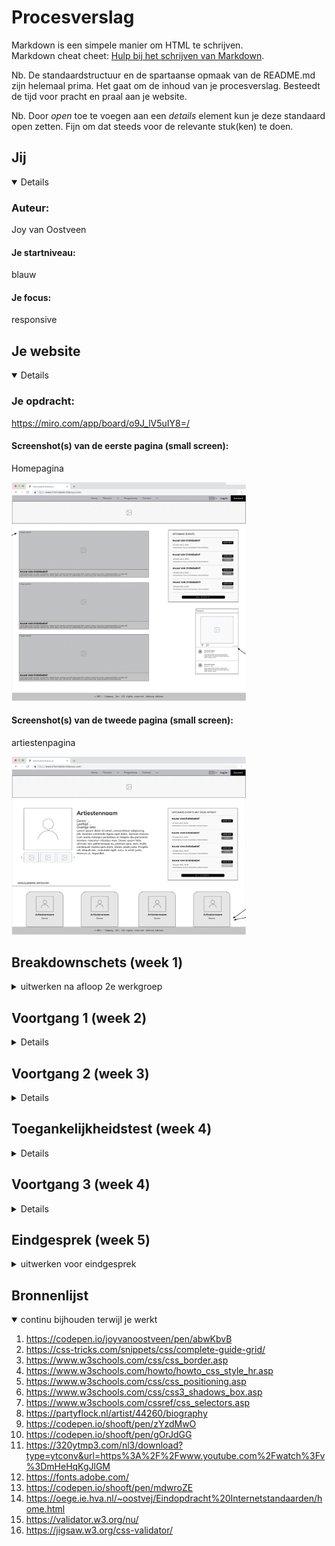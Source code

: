 # Procesverslag
Markdown is een simpele manier om HTML te schrijven.  
Markdown cheat cheet: [Hulp bij het schrijven van Markdown](https://github.com/adam-p/markdown-here/wiki/Markdown-Cheatsheet).

Nb. De standaardstructuur en de spartaanse opmaak van de README.md zijn helemaal prima. Het gaat om de inhoud van je procesverslag. Besteedt de tijd voor pracht en praal aan je website.

Nb. Door *open* toe te voegen aan een *details* element kun je deze standaard open zetten. Fijn om dat steeds voor de relevante stuk(ken) te doen.





## Jij

<details open>

### Auteur:
Joy van Oostveen

#### Je startniveau:
blauw

#### Je focus:
responsive
 
</details>





## Je website

<details open>

### Je opdracht:
https://miro.com/app/board/o9J_lV5uIY8=/

#### Screenshot(s) van de eerste pagina (small screen): 
Homepagina  

<img src="images/homepagina.png" width="375px" alt="home pagina"> 


#### Screenshot(s) van de tweede pagina (small screen):

artiestenpagina

<img src="images/artiestenpagina.png" width="375px" alt="artiesten pagina"> 
 
</details>





## Breakdownschets (week 1)

<details>
<summary>uitwerken na afloop 2e werkgroep</summary>

### de hele pagina 1: 
<img src="images/mobiel_formaat_1.jpg" width="375px" alt="mobiel voor breakdown scherm 1">

<img src="images/web_formaat_1.jpg" width="750px" alt="web met breakdown scherm 1">

### de hele pagina 2:
<img src="images/mobiel_formaat_2.jpg" width="375px" alt="mobiel voor breakdown scherm 2">

<img src="images/web_formaat_2.jpg" width="750px" alt="web met breakdown scherm 2">

### dynamisch deel upcoming events: 
Versie op mobiel (pagina 1)

<img src="images/mobiel_formaat_1.jpg" width="375px" alt="upcoming events nog niet geklikt">
<img src="images/mobiel_met_upcoming_events_1.jpg" width="375px" alt="upcoming events komt binnen">

versie op web (pagina 1)

<img src="images/web_formaat_1.jpg" width="750px" alt="upcoming events nog niet geklikt">
<img src="images/web_formaat _met_upcoming_events_1.jpg" width="750px" alt="upcoming events komt binnen">

### Nog een dynamisch deel vergelijkbare artiesten: 
<img src="images/web_formaat_2.jpg" width="750px" alt="upcoming events nog niet met hover">
<img src="images/web_formaat_rotate_img_2.jpg" width="750px" alt="upcoming events wanneer je hovert">

</details>





## Voortgang 1 (week 2)

<details>

### Stand van zaken
Ik had eigenlijk veel te laat pas door dat we al begonnen moesten zijn met de website coderen, dus liep ik hier vrij ver mee achter. Uiteindelijk toch nog snel een heel stuk html in elkaar kunnen zetten met een mini beetje styling in de CSS. Op die manier had ik wel al een opzetje, maar daar hield het ook wel bij op. Doordat ik mijn site van IA ongeveer na ga maken heb ik ook nog geen mobiele voorbeeldversie, dus die moet ik zelf bedenken door middel van de breakdown schetsen.(heb geen screenshots van de site hoe het er op dit moment uit zag).

### Verslag van meeting
hier na afloop snel de uitkomsten van de meeting vastleggen

- er mist nog een nav bij mijn menu
- probeer meer comments te plaatsen, het zijn er nu te weinig.
- zorg dat je voor volgende les een stuk verder bent!

</details>





## Voortgang 2 (week 3)

<details>

### Stand van zaken
Alles passend maken voor mobiel formaat is gelukt, behalve het binnen laten sliden van upcoming events. Ook heb ik al een start gemaakt met mijn 2e pagina, omdat ik bang was dat ik het anders niet zou redden voor de uiteindelijke deadline, plus het is makkelijk werken als je de 2e pagina al hebt met dingen die hetzelfde zijn. Inmiddels heb ik ook al een soort huisstijl gemaakt, wat je op beide pagina's terug ziet.

### Pagina 1
<img src="images/code-versie1.png" width="750px" alt="code versie 1">

<img src="images/bovenkant-versie1-telefoon.png" width="375px" alt="telefoon versie 1">
<img src="images/onderkant-versie1-telefoon.png" width="375px" alt="telefoon versie 1">

<img src="images/bovenkant-versie1.png" width="750px" alt="web versie 1">

<img src="images/onderkant-versie1.png" width="750px" alt="web versie 1">

### Pagina 2
<img src="images/code-versie1-scherm2.png" width="750px" alt="code versie 1 scherm 2">

<img src="images/bovenkant-pagina2.png" width="375px" alt="telefoon versie 1 scherm 2">
<img src="images/onderkant-pagina2.png" width="375px" alt="telefoon versie 1 scherm 2">

### Verslag van meeting
hier na afloop snel de uitkomsten van de meeting vastleggen

- sections met daarin articles maken, is nettere html code.
- font(s) kiezen, nu is het nog de standaard.
- uren maken!
- responsive maken.
- javascript toevoegen, onder andere voor de upcoming events button.

</details>





## Toegankelijkheidstest (week 4)

<details>

### Bevindingen
Lijst met je bevindingen die in de test naar voren kwamen:
1. Weinig buttons op de site.
2. Alles kan voorgelezen worden door een screenreader.
3. De states zijn nog niet allemaal netjes uitgewerkt.

#### Weinig focusbare elementen
Eigenlijk zijn op dit moment alleen de menu onderdelen focusbaar. Dit komt omdat die wel een link hebben en de rest werkt niet op die manier. Toch zou je wel moeten kunnen focussen op andere onderdelen als je nog meer pagina's zou hebben om heen te gaan.

Door "tabindex" toe te voegen is het mogelijk om toch te kunnen focussen op onderdelen die geen link of button zijn. Vervolgens kan je zoals je op de 2e afbeelding ziet een :focus toevoegen en zelf stylen.
<img src="images/tabindex.png" width="325px" alt="code om te focussen">
<img src="images/focussed.png" width="125px" alt="focus met eigen styling">

#### Focusbare elementen zijn nog standaard 
Er is nog helemaal geen :focus styling toegepast op beide pagina's, waardoor de focus nu nog standaard is en niet perse passend bij de site. Afbeelding hieronder laat standaard focus zien.

<img src="images/focus-before.png" width="325px" alt="focus voor eigen styling">

Door de focusbare elementen in css een :focus te geven kan je ze zelf stylen. Vervolgens kan je naar eigen wens vormgeven, zodat het beter past bij de rest van de site. Afbeelding hieronder laat de nieuwe eigen focus zien.

<img src="images/focus-after.png" width="325px" alt="focus met eigen styling">


#### States naast focus zijn nog niet ver genoeg uitgewerkt
Er zijn wel een paar dingen die hoverbaar zijn, maar verder is er weinig interactie op de pagina's nog. Ook is er nog geen een active state te vinden.

In css is :active, :hover, :focus en @keyframes toegevoegd. Hiermee kan je ze allemaal stylen naar eigen keuze. De keyframes zijn niet perse nodig, maar heb ik zelf voor gekozen om het leuker te maken.
<img src="images/active.png" width="325px" alt="active">
<img src="images/focus.png" width="325px" alt="focus">
<img src="images/hover.png" width="325px" alt="hover">
<img src="images/keyframes.png" width="325px" alt="keyframes voor hover en focus">
<img src="images/hover-focus.png" width="325px" alt="hover en focus in een">

</details>





## Voortgang 3 (week 4)

<details>

### Stand van zaken
Mijn html is erg netjes, behalve dat er meerdere Id's gebruikt worden en dat mag niet. 

<img src="images/id.png" width="375px" alt="je ziet dat voor javascript getElementById gebruikt wordt">

De css ziet er goed uit, maar wel voor zorgen dat er meer comments komen en ook nog wat meer geordend. Overigens gebruik ik !important, maar dat is geen nette manier van code, dus dat moet nog specifieker aangeroepen worden. 

<img src="images/important.png" width="375px" alt="je ziet dat !important gebruikt wordt om bepaalde delen te overschrijven">

### Verslag van meeting
hier na afloop snel de uitkomsten van de meeting vastleggen

- Id's weghalen, die mogen niet.
- !important is geen nette vormgevingscode, dus oplossen door specifiek aan te spreken.
- Css netjes ordenen, mag zoals voor mij overzichtelijk is, maar wel net.
- Responsive maken, voor nu nog niet volledig genoeg, dus goed mee aan de slag.
- De fout van audio (mouseover, mouseout)) is niet echt op te lossen zonder javascript in html te zetten, wat geen nette code is, dus het is voor nu niet erg.

</details>





## Eindgesprek (week 5)

<details>
<summary>uitwerken voor eindgesprek</summary>

### Stand van zaken
Ik wilde heel graag werken met animaties, maar dit snapte ik een hele tijd niet zo goed. Uiteindelijk snap ik het nu wel en heb ik daar wat mee in elkaar kunnen zetten. 

Poging 1 tot meerdere acties op hover (niet goed nog):

<img src="images/probleem.png" width="325px" alt="dubbelop van dezelfde code">

poging 2 door middel van keyframes (werkt wel):

<img src="images/keyframes.png" width="325px" alt="keyframes voor hover en focus">


Ook wilde ik de mogelijkheid dat er extra tekst in beeld komt vanaf een bepaald formaat, maar vooraf daaraan moet het er ook zijn alleen dan scrollbaar en bij telefoon moet het weg zijn. Hier heb ik heel erg mee lopen puzzelen, maar dat is ook mogelijk geworden.

Probleem toen het nog niet werkte:

<img src="images/lange-tekst.png" width="325px" alt="tekst hoe het nog niet moet">

Verder was het steeds goed opletten dat ik zo specifiek mogelijk alles aansprak in mijn css. Op die manier kon ik beter het overschrijven voorkomen van dingen die niet overschreven mochten worden. 
Ik heb steeds gewerkt met nth-child(), maar het werkte steeds niet en ik snapte niet waarom. Tot ik erachter kwam dat nth-of-type(), de oplossing was en spontaan ging alles 100x zo makkelijk met aanspreken. Hierdoor heb ik vrijwel geen gebruik van classes hoeven maken. Er staat een class op de body van pagina 2, om zo dingen van pagina 2 specifieker aan te kunnen spreken voor die pagina. 
Bij de animatie van de vergelijkbare artiesten heb ik ook met javascript audio toegevoegd. Nu is dit met mouseover, alleen wordt dat niet meer volledig ondersteund door Chrome, doordat ze niet willen dat je zonder ook maar te klikken opeens geluid hebt. Dit valt niet op te lossen met semantische code en daardoor heb ik besloten dat het zo blijft staan als het nu is. Onder vergelijkbare artiesten staat de tekst (klik random om audio te activeren), op die manier word je hier van te voren over ingelicht. Zo is het toch mogelijk om mouseover te houden, want het is wel toegestaan als er eerst al op de pagina ergens geklikt is.



### Screenshot(s)

### Pagina 1
<img src="images/eindresultaat-pagina1-bovenkant.png" width="750px" alt="tekst hoe het nog niet moet">

<img src="images/eindresultaat-pagina1-onderkant.png" width="750px" alt="tekst hoe het nog niet moet">

### Pagina 2

<img src="images/eindresultaat-pagina2-bovenkant.png" width="750px" alt="tekst hoe het nog niet moet">

<img src="images/eindresultaat-pagina2-onderkant.png" width="750px" alt="tekst hoe het nog niet moet">

### Extra's

<img src="images/eindresultaat-keyframe.png" width="325px" alt="tekst hoe het nog niet moet">
<img src="images/eindresultaat-upcoming-events.png" width="325px" alt="tekst hoe het nog niet moet">


</details>





## Bronnenlijst

<details open>
<summary>continu bijhouden terwijl je werkt</summary>

1. https://codepen.io/joyvanoostveen/pen/abwKbvB
2. https://css-tricks.com/snippets/css/complete-guide-grid/
3. https://www.w3schools.com/css/css_border.asp
4. https://www.w3schools.com/howto/howto_css_style_hr.asp
5. https://www.w3schools.com/css/css_positioning.asp
6. https://www.w3schools.com/css/css3_shadows_box.asp
7. https://www.w3schools.com/cssref/css_selectors.asp
8. https://partyflock.nl/artist/44260/biography
9. https://codepen.io/shooft/pen/zYzdMwO 
10. https://codepen.io/shooft/pen/gOrJdGG
11. https://320ytmp3.com/nl3/download?type=ytconv&url=https%3A%2F%2Fwww.youtube.com%2Fwatch%3Fv%3DmHeHqKgJlGM
12. https://fonts.adobe.com/
13. https://codepen.io/shooft/pen/mdwroZE
14. https://oege.ie.hva.nl/~oostvej/Eindopdracht%20Internetstandaarden/home.html
15. https://validator.w3.org/nu/
16. https://jigsaw.w3.org/css-validator/